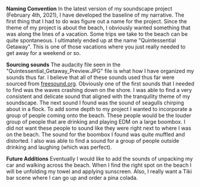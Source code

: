 **Naming Convention**
In the latest version of my soundscape project (February 4th, 2021), I have developed the baseline of my narrative. The first thing that I had to do was figure out a name for the project. Since the theme of my project is about the beach, I obviously wanted something that was along the lines of a vacation. Some trips we take to the beach can be quite spontaneous. I ultimately ended up at the name "Quintessential Getaway". This is one of those vacations where you just really needed to get away for a weekend or so.

**Sourcing sounds**
The audacity file seen in the "Quintessential_Getaway_Preview.JPG" file is what how I have organized my sounds thus far. I believe that all of these sounds used thus far were sourced from <a href="https://freesound.org/">freesound.org</a>. Obviously one of the first sounds that I needed to find was the waves crashing down on the shore. I was able to find a very consistent and delicate sound that aligned with the tranquility theme of my soundscape. The next sound I found was the sound of seagulls chirping about in a flock. To add some depth to my project I wanted to incorporate a group of people coming onto the beach. These people would be the louder group of people that are drinking and playing EDM on a large boombox. I did not want these people to sound like they were right next to where I was on the beach. The sound for the boombox I found was quite muffled and distorted. I also was able to find a sound for a group of people outside drinking and laughing (which was perfect).

**Future Additions**
Eventually I would like to add the sounds of unpacking my car and walking across the beach. When I find the right spot on the beach I will be unfolding my towel and applying sunscreen. Also, I really want a Tiki bar scene where I can go up and order a pina colada.
